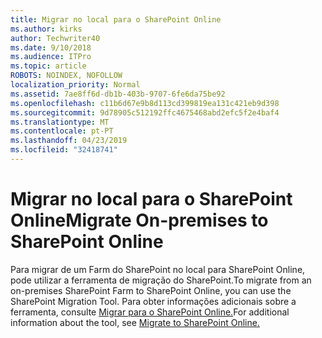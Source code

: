 ```yaml
---
title: Migrar no local para o SharePoint Online
ms.author: kirks
author: Techwriter40
ms.date: 9/10/2018
ms.audience: ITPro
ms.topic: article
ROBOTS: NOINDEX, NOFOLLOW
localization_priority: Normal
ms.assetid: 7ae8ff6d-db1b-403b-9707-6fe6da75be92
ms.openlocfilehash: c11b6d67e9b8d113cd399819ea131c421eb9d398
ms.sourcegitcommit: 9d78905c512192ffc4675468abd2efc5f2e4baf4
ms.translationtype: MT
ms.contentlocale: pt-PT
ms.lasthandoff: 04/23/2019
ms.locfileid: "32418741"
---
```

# <a name="migrate-on-premises-to-sharepoint-online"></a><span data-ttu-id="aca3d-102">Migrar no local para o SharePoint Online</span><span class="sxs-lookup"><span data-stu-id="aca3d-102">Migrate On-premises to SharePoint Online</span></span>

<span data-ttu-id="aca3d-103">Para migrar de um Farm do SharePoint no local para SharePoint Online, pode utilizar a ferramenta de migração do SharePoint.</span><span class="sxs-lookup"><span data-stu-id="aca3d-103">To migrate from an on-premises SharePoint Farm to SharePoint Online, you can use the SharePoint Migration Tool.</span></span> <span data-ttu-id="aca3d-104">Para obter informações adicionais sobre a ferramenta, consulte [Migrar para o SharePoint Online.](https://go.microsoft.com/fwlink/?linkid=2019574)</span><span class="sxs-lookup"><span data-stu-id="aca3d-104">For additional information about the tool, see [Migrate to SharePoint Online.](https://go.microsoft.com/fwlink/?linkid=2019574)</span></span>
  

